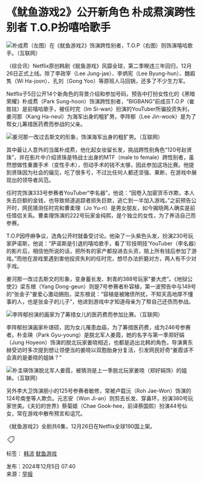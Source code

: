 # 《鱿鱼游戏2》公开新角色 朴成焄演跨性别者 T.O.P扮嘻哈歌手

![朴成焄（左图）在《鱿鱼游戏2》饰演跨性别者，T.O.P（右图）则饰演嘻哈歌手。（互联网）](https://cassette.sphdigital.com.sg/image/zaobao/51b5fbdd1224c5215bd9bcb20f195009807a38286c751367206eb234a57569d0?o=zbimg&oloc=se)

（综合讯）Netflix原创韩剧《鱿鱼游戏》风靡全球，第二季睽违三年回归，12月26日正式上线。除了李政宰（Lee Jung-jae）、李炳宪（Lee Byung-hun）、魏嘏隽（Wi Ha-joon）、孔刘（Gong Yoo）等原班人马回锅，还多了不少生力军。

Netflix于5日公开14个新角色的背景介绍和参加号码，预告中打扮女性化的《黑暗荣耀》朴成焄（Park Sung-hoon）饰演跨性别者，“BIGBANG”前成员T.O.P（崔胜铉）是前嘻哈歌手，被任时完（Im Si-wan）扮演的YouTuber所骗投资失利，姜河那（Kang Ha-neul）为海军出身的粗犷男，李阵郁（Lee Jin-wook）是为了帮女儿筹措医药费而参战的父亲。

![姜河那一改过去斯文的形象，饰演海军出身的粗犷男。（互联网）](https://cassette.sphdigital.com.sg/image/zaobao/13fc1c2c6017d63e42ed90862d8d83126d7e83e88ef54041df36aa847759b4e4)

其中最让人意外的当属朴成焄，他化起女妆留长发，挑战跨性别角色“120号赵贤珠”，并在影片中介绍贤珠是特战士出身的MTF（male to female）跨性别者，虽然想做性重置手术（变性手术），但动手术的钱不太够，因此参加这场比赛。他提到贤珠因为社会的偏见，吃了很多亏，不过比任何人都还坚强、果断，在游戏中展现出的领导者风范。

任时完饰演333号参赛者YouTuber“李名器”，他说：“因卷入加密货币诈欺，本人失去巨额的金钱，也导致频道追踪者损失巨款，逃亡到一半加入游戏。”之前预告公开时，网民猜测任时完和曹柔理（Jo Yu-ri）是男女朋友，如今揭晓两人确实是前任情侣关系。曹柔理饰演的222号玩家金纯熙，是个独立的女性，为了养活自己而参赛。

T.O.P因呼麻争议，选角公开时就备受讨论。他染了一头紫色头发，扮演230号玩家萨诺斯，他说：“萨诺斯是引退的嘻哈歌手，看了‘珍技明技’YouTuber（李名器）的影片后，相信他所说的话，把所有的家产都投进去头资，赔上所有钱后参加了游戏。”而他在游戏里遇到害他投资失利的任时完，想尽办法折磨对方，两人有不少对手戏。

姜河那一改过去斯文的形象，变身蓄长发、刺青的388号玩家“姜大虎”。《地狱公使2》梁东根（Yang Dong-geun）则是7号参赛者朴容植，第一波预告中与149号的“张金子”姜爱心激动拥抱，梁东根说：“容植是被赌债所扰，不知天高地厚不懂事的人，也是张金子的儿子”，他进到游戏中才知道母亲为了帮自己还债而参战。

![李阵郁扮演的画家为了筹措女儿的医药费而参加比赛。（互联网）](https://cassette.sphdigital.com.sg/image/zaobao/3737c068ced1a3761e0881a9fb1b281d42edff1d035c7c9b9415ab1ad2fbe58f)

李阵郁扮演画家朴璟硕，因为女儿罹患血癌，为了筹措医药费，成为246号参赛者。朴圭瑛（Park Gyu-young）是脱北军人姜霞，她的名字与第一季郑好娟（Jung Hoyeon）饰演的脱北玩家姜晓相近，也都是逃出北韩的角色，导演黄东赫受访时多次提到想让领便当的姜晓以双胞胎身分复活，引发网民好奇“姜霞该不会真的是姜晓的姐妹？”

![朴圭瑛饰演脱北军人姜霞，被猜测是上一季脱北玩家姜晓（郑好娟饰）的姐妹。（互联网）](https://cassette.sphdigital.com.sg/image/zaobao/adfa81263406c5610098724f523e8a0c0052615e6de36b8ee6157cf5a5b4f28b)

另外李大卫饰演胆小的125号参赛者敏修，常被卢载沅（Roh Jae-Won）饰演的124号南奎等人欺负。元志安（Won Ji-an）则剪去长发、穿鼻环，扮演380号玩家世美。《夫妇的世界》蔡菊姬（Chae Gook-hee，前译蔡国熙）扮演44号仙女，常在游戏中散布预言和诅咒。

《鱿鱼游戏2》全剧共6集，12月26日在Netflix全球190国上架。

![tag icon](data:image/svg+xml,%3csvg%20width='24'%20height='24'%20viewBox='0%200%2024%2024'%20fill='none'%20xmlns='http://www.w3.org/2000/svg'%3e%3cpath%20d='M15.9998%209C16.5521%209%2016.9998%208.55229%2016.9998%208C16.9998%207.44772%2016.5521%207%2015.9998%207C15.4476%207%2014.9998%207.44772%2014.9998%208C14.9998%208.55229%2015.4476%209%2015.9998%209Z'%20fill='%236F6F6F'/%3e%3cpath%20fill-rule='evenodd'%20clip-rule='evenodd'%20d='M10.707%203.29289C10.8945%203.10536%2011.1488%203%2011.4141%203H19.9998C20.5521%203%2020.9998%203.44772%2020.9998%204V12.5858C20.9998%2012.851%2020.8945%2013.1054%2020.707%2013.2929L12.707%2021.2929C12.3164%2021.6834%2011.6833%2021.6834%2011.2927%2021.2929L2.70696%2012.7071C2.31643%2012.3166%202.31643%2011.6834%202.70696%2011.2929L10.707%203.29289ZM18.9998%205V12.1716L11.9998%2019.1716L4.82828%2012L11.8283%205H18.9998Z'%20fill='%236F6F6F'/%3e%3c/svg%3e)

标签： [韩流](/keywords/han-liu-0) [鱿鱼游戏](/keywords/you-yu-you-xi-0) 

发布：2024年12月5日 07:40  
来源：[早报](https://www.zaobao.com.sg/entertainment/story20241205-5499912)
<!-- tcd_original_link https://www.zaobao.com.sg/entertainment/story20241205-5499912 -->
